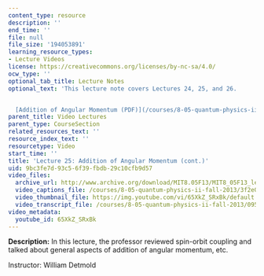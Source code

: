 ```yaml
---
content_type: resource
description: ''
end_time: ''
file: null
file_size: '194053891'
learning_resource_types:
- Lecture Videos
license: https://creativecommons.org/licenses/by-nc-sa/4.0/
ocw_type: ''
optional_tab_title: Lecture Notes
optional_text: 'This lecture note covers Lectures 24, 25, and 26.


  [Addition of Angular Momentum (PDF)](/courses/8-05-quantum-physics-ii-fall-2013/resources/mit8_05f13_chap_10)'
parent_title: Video Lectures
parent_type: CourseSection
related_resources_text: ''
resource_index_text: ''
resourcetype: Video
start_time: ''
title: 'Lecture 25: Addition of Angular Momentum (cont.)'
uid: 9bc3fe7d-93c5-6f39-fbdb-29c10cfb9d57
video_files:
  archive_url: http://www.archive.org/download/MIT8.05F13/MIT8_05F13_lec25_300k.mp4
  video_captions_file: /courses/8-05-quantum-physics-ii-fall-2013/3f2e0901a2a35dfdb8ff01b4f5e168cb_65XkZ_SRxBk.vtt
  video_thumbnail_file: https://img.youtube.com/vi/65XkZ_SRxBk/default.jpg
  video_transcript_file: /courses/8-05-quantum-physics-ii-fall-2013/095686ddffe0159118f88ee8b6c70ae9_65XkZ_SRxBk.pdf
video_metadata:
  youtube_id: 65XkZ_SRxBk
---
```


**Description:** In this lecture, the professor reviewed spin-orbit coupling and talked about general aspects of addition of angular momentum, etc.

Instructor: William Detmold

